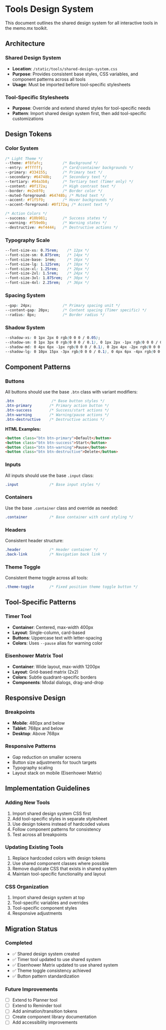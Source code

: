 # Tools Design System

This document outlines the shared design system for all interactive tools in the memo.mx toolkit.

## Architecture

### Shared Design System
- **Location**: `/static/tools/shared-design-system.css`
- **Purpose**: Provides consistent base styles, CSS variables, and component patterns across all tools
- **Usage**: Must be imported before tool-specific stylesheets

### Tool-Specific Stylesheets
- **Purpose**: Override and extend shared styles for tool-specific needs
- **Pattern**: Import shared design system first, then add tool-specific customizations

## Design Tokens

### Color System
```css
/* Light Theme */
--theme: #f8fafc;         /* Background */
--entry: #ffffff;         /* Card/container backgrounds */
--primary: #334155;       /* Primary text */
--secondary: #64748b;     /* Secondary text */
--tertiary: #94a3b8;      /* Tertiary text (Timer only) */
--content: #0f172a;       /* High contrast text */
--border: #e2e8f0;        /* Border color */
--muted-foreground: #64748b; /* Muted text */
--accent: #f1f5f9;        /* Hover backgrounds */
--accent-foreground: #0f172a; /* Accent text */

/* Action Colors */
--success: #10b981;       /* Success states */
--warning: #f59e0b;       /* Warning states */
--destructive: #ef4444;   /* Destructive actions */
```

### Typography Scale
```css
--font-size-xs: 0.75rem;    /* 12px */
--font-size-sm: 0.875rem;   /* 14px */
--font-size-base: 1rem;     /* 16px */
--font-size-lg: 1.125rem;   /* 18px */
--font-size-xl: 1.25rem;    /* 20px */
--font-size-2xl: 1.5rem;    /* 24px */
--font-size-3xl: 1.875rem;  /* 30px */
--font-size-4xl: 2.25rem;   /* 36px */
```

### Spacing System
```css
--gap: 24px;              /* Primary spacing unit */
--content-gap: 20px;      /* Content spacing (Timer specific) */
--radius: 8px;            /* Border radius */
```

### Shadow System
```css
--shadow-xs: 0 1px 2px 0 rgb(0 0 0 / 0.05);
--shadow-sm: 0 1px 3px 0 rgb(0 0 0 / 0.1), 0 1px 2px -1px rgb(0 0 0 / 0.1);
--shadow-md: 0 4px 6px -1px rgb(0 0 0 / 0.1), 0 2px 4px -2px rgb(0 0 0 / 0.1);
--shadow-lg: 0 10px 15px -3px rgb(0 0 0 / 0.1), 0 4px 6px -4px rgb(0 0 0 / 0.1);
```

## Component Patterns

### Buttons
All buttons should use the base `.btn` class with variant modifiers:

```css
.btn                 /* Base button styles */
.btn-primary        /* Primary action button */
.btn-success        /* Success/start actions */
.btn-warning        /* Warning/pause actions */
.btn-destructive    /* Destructive actions */
```

**HTML Examples:**
```html
<button class="btn btn-primary">Default</button>
<button class="btn btn-success">Start</button>
<button class="btn btn-warning">Pause</button>
<button class="btn btn-destructive">Delete</button>
```

### Inputs
All inputs should use the base `.input` class:

```css
.input              /* Base input styles */
```

### Containers
Use the base `.container` class and override as needed:

```css
.container          /* Base container with card styling */
```

### Headers
Consistent header structure:

```css
.header             /* Header container */
.back-link          /* Navigation back link */
```

### Theme Toggle
Consistent theme toggle across all tools:

```css
.theme-toggle       /* Fixed position theme toggle button */
```

## Tool-Specific Patterns

### Timer Tool
- **Container**: Centered, max-width 400px
- **Layout**: Single-column, card-based
- **Buttons**: Uppercase text with letter-spacing
- **Colors**: Uses `--pause` alias for warning color

### Eisenhower Matrix Tool
- **Container**: Wide layout, max-width 1200px
- **Layout**: Grid-based matrix (2x2)
- **Colors**: Subtle quadrant-specific borders
- **Components**: Modal dialogs, drag-and-drop

## Responsive Design

### Breakpoints
- **Mobile**: 480px and below
- **Tablet**: 768px and below
- **Desktop**: Above 768px

### Responsive Patterns
- Gap reduction on smaller screens
- Button size adjustments for touch targets
- Typography scaling
- Layout stack on mobile (Eisenhower Matrix)

## Implementation Guidelines

### Adding New Tools
1. Import shared design system CSS first
2. Add tool-specific styles in separate stylesheet
3. Use design tokens instead of hardcoded values
4. Follow component patterns for consistency
5. Test across all breakpoints

### Updating Existing Tools
1. Replace hardcoded colors with design tokens
2. Use shared component classes where possible
3. Remove duplicate CSS that exists in shared system
4. Maintain tool-specific functionality and layout

### CSS Organization
1. Import shared design system at top
2. Tool-specific variables and overrides
3. Tool-specific component styles
4. Responsive adjustments

## Migration Status

### Completed
- ✅ Shared design system created
- ✅ Timer tool updated to use shared system
- ✅ Eisenhower Matrix updated to use shared system
- ✅ Theme toggle consistency achieved
- ✅ Button pattern standardization

### Future Improvements
- [ ] Extend to Planner tool
- [ ] Extend to Reminder tool  
- [ ] Add animation/transition tokens
- [ ] Create component library documentation
- [ ] Add accessibility improvements